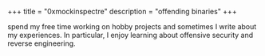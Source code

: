 +++
title = "0xmockinspectre"
description = "offending binaries"
+++

 spend my free time working on hobby projects and sometimes I write about my experiences. In particular, I enjoy learning about offensive security and reverse engineering.

